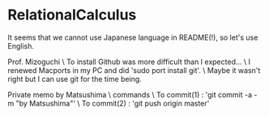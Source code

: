 # RelationalCalculus
It seems that we cannot use Japanese language in README(!),
so let's use English.

Prof. Mizoguchi \\
To install Github was more difficult than I expected... \\
I renewed Macports in my PC and did 'sudo port install git'. \\
Maybe it wasn't right but I can use git for the time being.

Private memo by Matsushima \\
commands \\
To commit(1) : 'git commit -a -m "by Matsushima"' \\
To commit(2) : 'git push origin master'